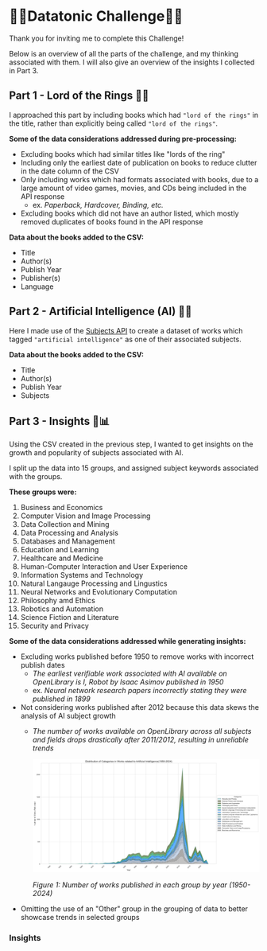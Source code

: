 # 🔹🔷Datatonic Challenge🔷🔹
Thank you for inviting me to complete this Challenge! 

Below is an overview of all the parts of the challenge, and my thinking associated with them.
I will also give an overview of the insights I collected in Part 3.

## Part 1 - Lord of the Rings 💍🌋
I approached this part by including books which had `"lord of the rings"` in the title, rather than explicitly being called `"lord of the rings"`.

**Some of the data considerations addressed during pre-processing:**
- Excluding books which had similar titles like "lords of the ring"
- Including only the earliest date of publication on books to reduce clutter in the date column of the CSV
- Only including works which had formats associated with books, due to a large amount of video games, movies, and CDs being included in the API response
    - ex. *Paperback, Hardcover, Binding, etc.*
- Excluding books which did not have an author listed, which mostly removed duplicates of books found in the API response

**Data about the books added to the CSV:**
- Title
- Author(s)
- Publish Year
- Publisher(s)
- Language

## Part 2 - Artificial Intelligence (AI) 🤖🧠
Here I made use of the [Subjects API](https://openlibrary.org/dev/docs/api/subjects) to create a dataset of works which tagged `"artificial intelligence"` as one of their associated subjects.

**Data about the books added to the CSV:**
- Title
- Author(s)
- Publish Year
- Subjects

## Part 3 - Insights 🧮📊
Using the CSV created in the previous step, I wanted to get insights on the growth and popularity of subjects associated with AI. 

I split up the data into 15 groups, and assigned subject keywords associated with the groups. 

**These groups were:**
1. Business and Economics
2. Computer Vision and Image Processing
3. Data Collection and Mining
4. Data Processing and Analysis
5. Databases and Management
6. Education and Learning
7. Healthcare and Medicine
8. Human-Computer Interaction and User Experience
9. Information Systems and Technology
10. Natural Langauge Processing and Lingustics
11. Neural Networks and Evolutionary Computation
12. Philosophy amd Ethics
13. Robotics and Automation
14. Science Fiction and Literature
15. Security and Privacy

**Some of the data considerations addressed while generating insights:**
- Excluding works published before 1950 to remove works with incorrect publish dates
  - *The earliest verifiable work associated with AI available on OpenLibrary is I, Robot by Isaac Asimov published in 1950*
  - ex. *Neural network research papers incorrectly stating they were published in 1899*
- Not considering works published after 2012 because this data skews the analysis of AI subject growth
  - *The number of works available on OpenLibrary across all subjects and fields drops drastically after 2011/2012, resulting in unreliable trends*
    
    ![Figure 1: Distribution of Categories in Works related to AI (1950-2024)](part3/charts/count_area_chart/count_area_chart_1950_2024.png)

    *Figure 1: Number of works published in each group by year (1950-2024)*
- Omitting the use of an "Other" group in the grouping of data to better showcase trends in selected groups

### Insights

